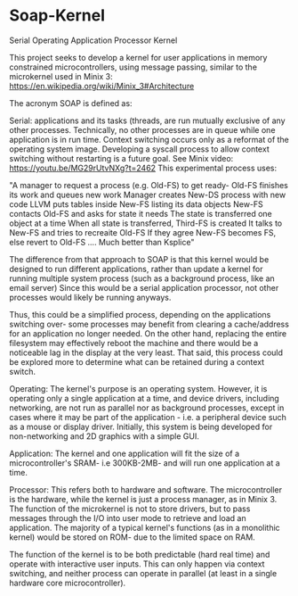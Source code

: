 # Soap-Kernel
Serial Operating Application Processor Kernel

This project seeks to develop a kernel for user applications in memory constrained microcontrollers, using message passing, similar to the microkernel used in Minix 3: https://en.wikipedia.org/wiki/Minix_3#Architecture

The acronym SOAP is defined as:

Serial: applications and its tasks (threads, are run mutually exclusive of any other processes. Technically, no other processes are in queue while one application is in run time. Context switching occurs only as a reformat of the operating system image. Developing a syscall process to allow context switching without restarting is a future goal. See Minix video: https://youtu.be/MG29rUtvNXg?t=2462 
This experimental process uses:

"A manager to request a process (e.g. Old-FS) to get ready-
Old-FS finishes its work and queues new work
Manager creates New-DS process with new code
LLVM puts tables inside New-FS listing its data objects
New-FS contacts Old-FS and asks for state it needs
The state is transferred one object at a time
When all state is transferred, Third-FS is created
It talks to New-FS and tries to recreaite Old-FS
If they agree New-FS becomes FS, else revert to Old-FS
....
Much better than Ksplice"

The difference from that approach to SOAP is that this kernel would be designed to run different applications, rather than update a kernel for running multiple system process (such as a background process, like an email server) Since this would be a serial application processor, not other processes would likely be running anyways.

Thus, this could be a simplified process, depending on the applications switching over- some processes may benefit from clearing a cache/address for an application no longer needed. On the other hand, replacing the entire filesystem may effectively reboot the machine and there would be a noticeable lag in the display at the very least. That said, this process could be explored more to determine what can be retained during a context switch.

Operating: The kernel's purpose is an operating system. However, it is operating only a single application at a time, and device drivers, including networking, are not run as parallel nor as background processes, except in cases where it may be part of the application - i.e. a peripheral device such as a mouse or display driver. Initially, this system is being developed for non-networking and 2D graphics with a simple GUI.

Application: The kernel and one application will fit the size of a microcontroller's SRAM- i.e 300KB-2MB- and will run one application at a time.

Processor: This refers both to hardware and software. The microcontroller is the hardware, while the kernel is just a process manager, as in Minix 3. The function of the microkernel is not to store drivers, but to pass messages through the I/O into user mode to retrieve and load an application. The majority of a typical kernel's functions (as in a monolithic kernel) would be stored on ROM- due to the limited space on RAM.   

The function of the kernel is to be both predictable (hard real time) and operate with interactive user inputs. This can only happen via context switching, and neither process can operate in parallel (at least in a single hardware core microcontroller).

